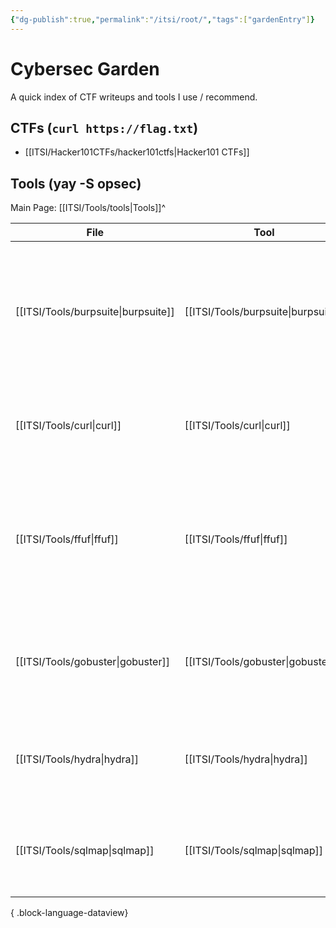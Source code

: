 ```yaml
---
{"dg-publish":true,"permalink":"/itsi/root/","tags":["gardenEntry"]}
---
```


# Cybersec Garden
A quick index of CTF writeups and tools I use / recommend.
## CTFs (`curl https://flag.txt`)

- [[ITSI/Hacker101CTFs/hacker101ctfs\|Hacker101 CTFs]]

## Tools (yay -S opsec)
Main Page:
[[ITSI/Tools/tools\|Tools]]^

| File                                   | Tool                                   | Description                                                                                                    | Tags                                                                                                  | Aliases                                                                   | Updated                    |
| -------------------------------------- | -------------------------------------- | -------------------------------------------------------------------------------------------------------------- | ----------------------------------------------------------------------------------------------------- | ------------------------------------------------------------------------- | -------------------------- |
| [[ITSI/Tools/burpsuite\|burpsuite]] | [[ITSI/Tools/burpsuite\|burpsuite]] | Burp Suite — an integrated platform for testing web application security (proxy, repeater, intruder, scanner). | <ul><li>tool</li><li>burp</li><li>web</li><li>proxy</li><li>recon</li></ul>                           | <ul><li>Burp</li><li>Burp Suite (PortSwigger)</li><li>burpsuite</li></ul> | 1:20 PM - October 08, 2025 |
| [[ITSI/Tools/curl\|curl]]           | [[ITSI/Tools/curl\|curl]]           | Command-line tool and library for transferring data with URLs.                                                 | <ul><li>tool</li><li>curl</li><li>http</li><li>requests</li><li>recon</li></ul>                       | <ul><li>cURL</li><li>curl (tool)</li><li>curl (HTTP client)</li></ul>     | 1:20 PM - October 08, 2025 |
| [[ITSI/Tools/ffuf\|ffuf]]           | [[ITSI/Tools/ffuf\|ffuf]]           | Lightweight, fast web fuzzer (Fuzz Faster U Fool) for discovering files, directories, and parameters.          | <ul><li>tool</li><li>ffuf</li><li>fuzzing</li><li>discovery</li><li>recon</li></ul>                   | <ul><li>Ffuf</li><li>ffuf (Fuzz Faster U Fool)</li></ul>                  | 1:20 PM - October 08, 2025 |
| [[ITSI/Tools/gobuster\|gobuster]]   | [[ITSI/Tools/gobuster\|gobuster]]   | Fast directory and file brute-forcing tool for web content discovery.                                          | <ul><li>tool</li><li>gobuster</li><li>directory-enumeration</li><li>discovery</li><li>recon</li></ul> | <ul><li>Gobuster (tool)</li><li>gobuster dir</li></ul>                    | 1:20 PM - October 08, 2025 |
| [[ITSI/Tools/hydra\|hydra]]         | [[ITSI/Tools/hydra\|hydra]]         | THC-Hydra — a fast, parallelized online login cracker for many protocols.                                      | <ul><li>tool</li><li>hydra</li><li>brute-force</li><li>passwords</li><li>ctf</li></ul>                | <ul><li>THC-Hydra</li><li>hydra (tool)</li></ul>                          | 1:20 PM - October 08, 2025 |
| [[ITSI/Tools/sqlmap\|sqlmap]]       | [[ITSI/Tools/sqlmap\|sqlmap]]       | Automated SQL injection and database takeover tool.                                                            | <ul><li>tool</li><li>sqlmap</li><li>sql-injection</li><li>recon</li></ul>                             | <ul><li>SQLMap</li><li>sqlmap (tool)</li></ul>                            | 1:19 PM - October 08, 2025 |

{ .block-language-dataview}

